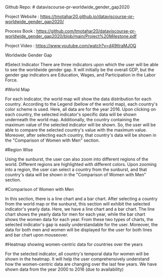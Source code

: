 Github Repo: # dataviscourse-pr-worldwide_gender_gap2020

Project Website : https://tmotahar20.github.io/dataviscourse-pr-worldwide_gender_gap2020/

Process Book : https://github.com/tmotahar20/dataviscourse-pr-worldwide_gender_gap2020/blob/main/Project%20Milestone.pdf 

Project Video : https://www.youtube.com/watch?v=d49tIraMJOQ

Worldwide Gender Gap

#Select Indicator
There are three indicators upon which the user will be able to see the worldwide gender gap. It will initially be the overall GDP, but the gender gap indicators are Education, Wages, and Participation in the Labor Force.



#World Map

For each indicator, the world map will show the data distribution for each country. According to the Legend (bellow of the world map), each country's color scheme is used. Here, all data are for the year 2016. Upon clicking on each country, the selected indicator's specific data will be shown underneath the world map. Additionally, the country containing the maximum value of the selected indicator will be shown. So, the user will be able to compare the selected country's value with the maximum value. Moreover, after selecting each country, that country's data will be shown in the "Comparison of Women with Men" section.


#Region Wise

Using the sunburst, the user can also zoom into different regions of the world. Different regions are highlighted with different colors. Upon zooming into a region, the user can select a country from the sunburst, and that country's data will be shown in the "Comparison of Women with Men" section.




#Comparison of Women with Men

In this section, there is a line chart and a bar chart. After selecting a country from the world map or the sunburst, this section will exhibit the selected indicator's yearly data. Here, we have a line chart and a bar chart. The line chart shows the yearly data for men for each year, while the bar chart shows the women data for each year. From these two types of charts, the selected indicator's gap is easily understandable for the user. Moreover, the data for both men and women will be displayed for the user for both lines and bar chart upon mouseover.

#Heatmap showing women-centric data for countries over the years

For the selected indicator, all country's temporal data for women will be shown in the heatmap. It will help the user comprehensively understand how the women-centric data are changing over the last few years. We have shown data from the year 2000 to 2016 (due to availability)
